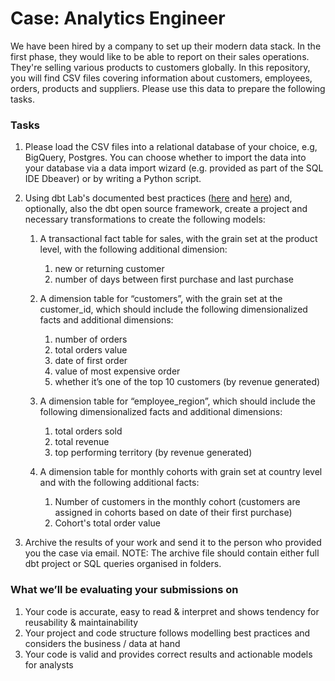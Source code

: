 # Case: Analytics Engineer
We have been hired by a company to set up their modern data stack. In the first phase, they would like to be able to report on their sales operations.
They're selling various products to customers globally. In this repository, you will find CSV files covering information about customers, employees, orders, products and suppliers. Please use this data
to prepare the following tasks.

### Tasks

1. Please load the CSV files into a relational database of your choice, e.g, BigQuery, Postgres. You can choose whether to import the data into your database via a data import wizard (e.g. provided as part of the SQL IDE Dbeaver) or by writing a Python script.


2. Using dbt Lab's documented best practices ([here](https://docs.getdbt.com/guides/best-practices) and [here](https://discourse.getdbt.com/t/how-we-structure-our-dbt-projects/355)) and, optionally, also the dbt open source framework, create a project and necessary transformations to create the following models:

   1. A transactional fact table for sales, with the grain set at the product level, with the following additional dimension:
      1. new or returning customer 
      2. number of days between first purchase and last purchase
      
   2. A dimension table for “customers”, with the grain set at the customer_id, which should include the following dimensionalized facts and additional dimensions:
      1. number of orders 
      2. total orders value 
      3. date of first order
      4. value of most expensive order 
      5. whether it’s one of the top 10 customers (by revenue generated)
      
   3. A dimension table for “employee_region”, which should include the following dimensionalized facts and additional dimensions:
      1. total orders sold
      2. total revenue
      3. top performing territory (by revenue generated)

   4. A dimension table for monthly cohorts with grain set at country level and with the following additional facts:
      1. Number of customers in the monthly cohort (customers are assigned in cohorts based on date of their first purchase)
      2. Cohort's total order value

3. Archive the results of your work and send it to the person who provided you the case via email. 
   NOTE: The archive file should contain either full dbt project or SQL queries organised in folders.

### What we’ll be evaluating your submissions on

1. Your code is accurate, easy to read & interpret and shows tendency for reusability & maintainability
2. Your project and code structure follows modelling best practices and considers the business / data at hand
3. Your code is valid and provides correct results and actionable models for analysts

